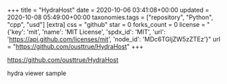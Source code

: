 +++
title = "HydraHost"
date = 2020-10-06 03:41:08+00:00
updated = 2020-10-08 05:49:00+00:00
taxonomies.tags = ["repository", "Python", "cpp", "usd"]
[extra]
css = "github"
star = 0
forks_count = 0
license = "{'key': 'mit', 'name': 'MIT License', 'spdx_id': 'MIT', 'url': 'https://api.github.com/licenses/mit', 'node_id': 'MDc6TGljZW5zZTEz'}"
url = "https://github.com/ousttrue/HydraHost"
+++

<https://github.com/ousttrue/HydraHost>

hydra viewer sample
